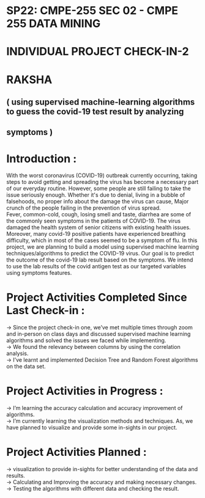 # SP22: CMPE-255 SEC 02 - CMPE 255 DATA MINING
                                       
# INDIVIDUAL PROJECT CHECK-IN-2

# RAKSHA

## ( using supervised machine-learning algorithms to guess the covid-19 test result by analyzing
## symptoms )


# Introduction :					

With the worst coronavirus (COVID-19) outbreak currently occurring, taking steps to avoid getting and spreading the virus has become a necessary part of our everyday routine. However, some people are still failing to take the issue seriously enough. Whether it's due to denial, living in a bubble of falsehoods, no proper info about the damage the virus can cause, Major crunch of the people failing in the prevention of virus spread.					
Fever, common-cold, cough, losing smell and taste, diarrhea are some of the commonly seen symptoms in the patients of COVID-19. The virus damaged the health system of senior citizens with existing health issues. Moreover, many covid-19 positive patients have experienced breathing difficulty, which in most of the cases seemed to be a symptom of flu.
In this project, we are planning to build a model using supervised machine learning techniques/algorithms to predict the COVID-19 virus. Our goal is to predict the outcome of the covid-19 lab result based on the symptoms. We intend to use the lab results of the covid antigen test as our targeted variables using symptoms features.

# Project Activities Completed Since Last Check-in :
-> Since the project check-in one, we’ve met multiple times through zoom and in-person on class days and discussed supervised machine learning algorithms and solved the issues we faced while implementing.<br/>
-> We found the relevancy between columns by using the correlation analysis.<br/>
-> I’ve learnt and implemented Decision Tree and Random Forest algorithms on the data set. <br/>

# Project Activities in Progress :  
-> I’m learning the accuracy calculation and accuracy improvement of algorithms.<br/>
-> I’m currently learning the visualization methods and techniques. As, we have planned to    visualize and provide some in-sights in  our project.<br/>

# Project Activities Planned :
-> visualization to provide in-sights for better understanding of the data and results.<br/>
-> Calculating and Improving the accuracy and making necessary changes.<br/>
-> Testing the algorithms with different data and checking the result.<br/>













 




 
					
				
			
		






